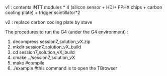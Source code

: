 v1 : contents INTT modules * 4 (silicon sensor + HDI+ FPHX chips + carbon cooling plate) + trigger scintillator*2 


v2 : replace carbon cooling plate by stave


The procedures to run the G4 (under the G4 environment) : 
1. decompress session7_solution_vX.zip
2. mkdir session7_solution_vX_build
3. cd session7_solution_vX_build
4. cmake ../session7_solution_vX
5. make       #compile
6. ./example      #this command is to open the TBrowser 
